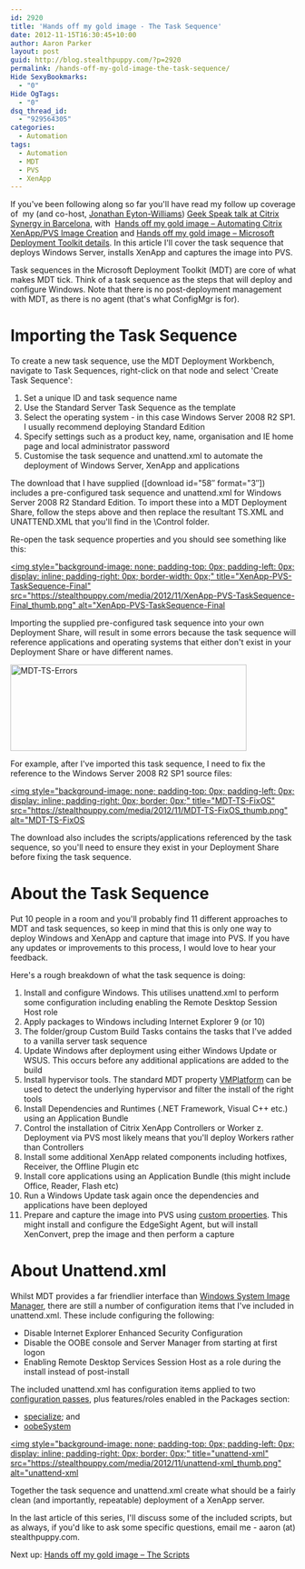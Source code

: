 ```yaml
---
id: 2920
title: 'Hands off my gold image - The Task Sequence'
date: 2012-11-15T16:30:45+10:00
author: Aaron Parker
layout: post
guid: http://blog.stealthpuppy.com/?p=2920
permalink: /hands-off-my-gold-image-the-task-sequence/
Hide SexyBookmarks:
  - "0"
Hide OgTags:
  - "0"
dsq_thread_id:
  - "929564305"
categories:
  - Automation
tags:
  - Automation
  - MDT
  - PVS
  - XenApp
---
```

If you've been following along so far you'll have read my follow up coverage of  my (and co-host, [Jonathan Eyton-Williams](https://twitter.com/jonathanew)) [Geek Speak talk at Citrix Synergy in Barcelona](https://citrix.g2planet.com/synergybarcelona2012/public_session_view.php?agenda_session_id=191&conference=synergy), with  [Hands off my gold image – Automating Citrix XenApp/PVS Image Creation]({{site.baseurl}}/deployment/hands-off-my-gold-image-automating-citrix-xenapppvs-image-creation/) and [Hands off my gold image – Microsoft Deployment Toolkit details]({{site.baseurl}}/deployment/hands-off-my-gold-image-microsoft-deployment-toolkit-details/). In this article I'll cover the task sequence that deploys Windows Server, installs XenApp and captures the image into PVS.

Task sequences in the Microsoft Deployment Toolkit (MDT) are core of what makes MDT tick. Think of a task sequence as the steps that will deploy and configure Windows. Note that there is no post-deployment management with MDT, as there is no agent (that's what ConfigMgr is for).

# Importing the Task Sequence

To create a new task sequence, use the MDT Deployment Workbench, navigate to Task Sequences, right-click on that node and select 'Create Task Sequence':

  1. Set a unique ID and task sequence name
  2. Use the Standard Server Task Sequence as the template
  3. Select the operating system - in this case Windows Server 2008 R2 SP1. I usually recommend deploying Standard Edition
  4. Specify settings such as a product key, name, organisation and IE home page and local administrator password
  5. Customise the task sequence and unattend.xml to automate the deployment of Windows Server, XenApp and applications

The download that I have supplied ([download id="58&#8243; format="3&#8243;]) includes a pre-configured task sequence and unattend.xml for Windows Server 2008 R2 Standard Edition. To import these into a MDT Deployment Share, follow the steps above and then replace the resultant TS.XML and UNATTEND.XML that you'll find in the \Control folder.

Re-open the task sequence properties and you should see something like this:

[<img style="background-image: none; padding-top: 0px; padding-left: 0px; display: inline; padding-right: 0px; border-width: 0px;" title="XenApp-PVS-TaskSequence-Final" src="https://stealthpuppy.com/media/2012/11/XenApp-PVS-TaskSequence-Final_thumb.png" alt="XenApp-PVS-TaskSequence-Final]({{site.baseurl}}/media/2012/11/XenApp-PVS-TaskSequence-Final.png)

Importing the supplied pre-configured task sequence into your own Deployment Share, will result in some errors because the task sequence will reference applications and operating systems that either don't exist in your Deployment Share or have different names.

<img style="background-image: none; padding-top: 0px; padding-left: 0px; display: inline; padding-right: 0px; border: 0px;" title="MDT-TS-Errors" src="https://stealthpuppy.com/media/2012/11/MDT-TS-Errors.png" alt="MDT-TS-Errors" width="416" height="152" border="0" /> 

For example, after I've imported this task sequence, I need to fix the reference to the Windows Server 2008 R2 SP1 source files:

[<img style="background-image: none; padding-top: 0px; padding-left: 0px; display: inline; padding-right: 0px; border: 0px;" title="MDT-TS-FixOS" src="https://stealthpuppy.com/media/2012/11/MDT-TS-FixOS_thumb.png" alt="MDT-TS-FixOS]({{site.baseurl}}/media/2012/11/MDT-TS-FixOS.png)

The download also includes the scripts/applications referenced by the task sequence, so you'll need to ensure they exist in your Deployment Share before fixing the task sequence.

# About the Task Sequence

Put 10 people in a room and you'll probably find 11 different approaches to MDT and task sequences, so keep in mind that this is only one way to deploy Windows and XenApp and capture that image into PVS. If you have any updates or improvements to this process, I would love to hear your feedback.

Here's a rough breakdown of what the task sequence is doing:

  1. Install and configure Windows. This utilises unattend.xml to perform some configuration including enabling the Remote Desktop Session Host role
  2. Apply packages to Windows including Internet Explorer 9 (or 10)
  3. The folder/group Custom Build Tasks contains the tasks that I've added to a vanilla server task sequence
  4. Update Windows after deployment using either Windows Update or WSUS. This occurs before any additional applications are added to the build
  5. Install hypervisor tools. The standard MDT property [VMPlatform](http://systemscenter.ru/mdt2012.en/vmplatform.htm) can be used to detect the underlying hypervisor and filter the install of the right tools
  6. Install Dependencies and Runtimes (.NET Framework, Visual C++ etc.) using an Application Bundle
  7. Control the installation of Citrix XenApp Controllers or Worker z. Deployment via PVS most likely means that you'll deploy Workers rather than Controllers
  8. Install some additional XenApp related components including hotfixes, Receiver, the Offline Plugin etc
  9. Install core applications using an Application Bundle (this might include Office, Reader, Flash etc)
 10. Run a Windows Update task again once the dependencies and applications have been deployed
 11. Prepare and capture the image into PVS using [custom properties]({{site.baseurl}}/deployment/hands-off-my-gold-image-microsoft-deployment-toolkit-details/). This might install and configure the EdgeSight Agent, but will install XenConvert, prep the image and then perform a capture

# About Unattend.xml

Whilst MDT provides a far friendlier interface than [Windows System Image Manager](http://technet.microsoft.com/en-us/library/cc766347(v=WS.10).aspx), there are still a number of configuration items that I've included in unattend.xml. These include configuring the following:

  * Disable Internet Explorer Enhanced Security Configuration
  * Disable the OOBE console and Server Manager from starting at first logon
  * Enabling Remote Desktop Services Session Host as a role during the install instead of post-install

The included unattend.xml has configuration items applied to two [configuration passes](http://technet.microsoft.com/en-us/library/cc766245(v=ws.10).aspx), plus features/roles enabled in the Packages section:

  * [specialize](http://technet.microsoft.com/en-us/library/cc722130(v=ws.10).aspx); and
  * [oobeSystem](http://technet.microsoft.com/en-us/library/cc748990(v=ws.10).aspx)

[<img style="background-image: none; padding-top: 0px; padding-left: 0px; display: inline; padding-right: 0px; border: 0px;" title="unattend-xml" src="https://stealthpuppy.com/media/2012/11/unattend-xml_thumb.png" alt="unattend-xml]({{site.baseurl}}/media/2012/11/unattend-xml.png)

Together the task sequence and unattend.xml create what should be a fairly clean (and importantly, repeatable) deployment of a XenApp server.

In the last article of this series, I'll discuss some of the included scripts, but as always, if you'd like to ask some specific questions, email me - aaron (at) stealthpuppy.com.

Next up: [Hands off my gold image – The Scripts]({{site.baseurl}}/deployment/hands-off-my-gold-image-the-scripts/)
